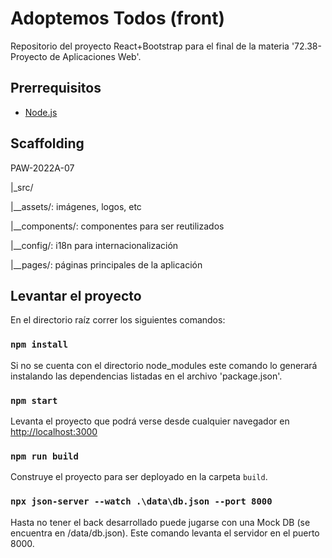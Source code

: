 # Adoptemos Todos (front)

Repositorio del proyecto React+Bootstrap para el final de la materia '72.38- Proyecto de Aplicaciones Web'.

## Prerrequisitos
* [Node.js](https://nodejs.org/es/)

## Scaffolding
PAW-2022A-07

|_src/

|__assets/: imágenes, logos, etc

|__components/: componentes para ser reutilizados

|__config/: i18n para internacionalización

|__pages/: páginas principales de la aplicación

## Levantar el proyecto

En el directorio raíz correr los siguientes comandos:
### `npm install`
Si no se cuenta con el directorio node_modules este comando lo generará instalando las dependencias listadas en el archivo 'package.json'.

### `npm start`
Levanta el proyecto que podrá verse desde cualquier navegador en [http://localhost:3000](http://localhost:3000)

### `npm run build`
Construye el proyecto para ser deployado en la carpeta `build`.

### `npx json-server --watch .\data\db.json --port 8000`
Hasta no tener el back desarrollado puede jugarse con una Mock DB (se encuentra en /data/db.json). Este comando levanta el servidor en el puerto 8000.